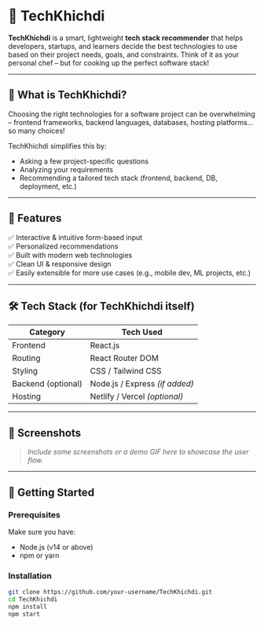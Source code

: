 # 🚀 TechKhichdi

**TechKhichdi** is a smart, lightweight **tech stack recommender** that helps developers, startups, and learners decide the best technologies to use based on their project needs, goals, and constraints. Think of it as your personal chef – but for cooking up the perfect software stack!

---

## 🧠 What is TechKhichdi?

Choosing the right technologies for a software project can be overwhelming – frontend frameworks, backend languages, databases, hosting platforms... so many choices!

TechKhichdi simplifies this by:
- Asking a few project-specific questions
- Analyzing your requirements
- Recommending a tailored tech stack (frontend, backend, DB, deployment, etc.)

---

## 🌟 Features

✅ Interactive & intuitive form-based input  
✅ Personalized recommendations  
✅ Built with modern web technologies  
✅ Clean UI & responsive design  
✅ Easily extensible for more use cases (e.g., mobile dev, ML projects, etc.)

---

## 🛠️ Tech Stack (for TechKhichdi itself)

| Category        | Tech Used          |
|----------------|--------------------|
| Frontend       | React.js           |
| Routing        | React Router DOM   |
| Styling        | CSS / Tailwind CSS |
| Backend (optional) | Node.js / Express *(if added)* |
| Hosting        | Netlify / Vercel *(optional)* |

---

## 📸 Screenshots

> _Include some screenshots or a demo GIF here to showcase the user flow._

---

## 🚦 Getting Started

### Prerequisites

Make sure you have:

- Node.js (v14 or above)
- npm or yarn

### Installation

```bash
git clone https://github.com/your-username/TechKhichdi.git
cd TechKhichdi
npm install
npm start
